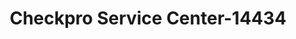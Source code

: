 ---
f_zip-code: 64628
f_state-code: MO
title: Checkpro Service Center-14434
f_phone: 660-258-3961
f_city-only: Brookfield
f_address: 215 E Brooks Street Brookfield
f_location-unique-id: '14434'
slug: checkpro-service-center-14434
updated-on: '2024-05-30T13:46:58.046Z'
created-on: '2024-05-30T13:36:59.803Z'
published-on: '2024-05-30T13:54:32.469Z'
f_city-state: cms/city/brookfield-mo.md
f_company: cms/company/checkpro-service-center.md
f_state: cms/state/missouri.md
layout: '[payday-loan].html'
tags: payday-loan
---